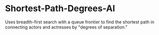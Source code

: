 # Shortest-Path-Degrees-AI
Uses breadth-first search with a queue frontier to find the shortest path in connecting actors and actresses by "degrees of separation."
